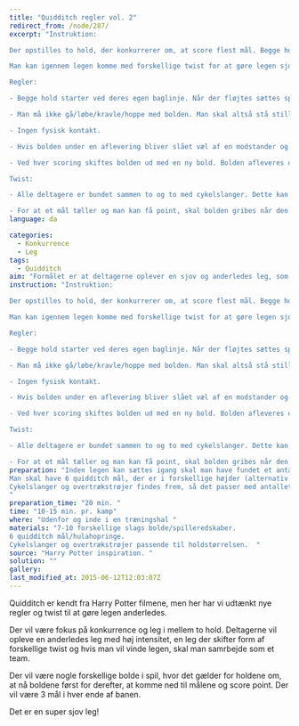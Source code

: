 ```yaml
---
title: "Quidditch regler vol. 2"
redirect_from: /node/287/
excerpt: "Instruktion:

Der opstilles to hold, der konkurrerer om, at score flest mål. Begge hold starter på hver deres baglinje, indtil legen skydes igang af dommeren. Der vil ligge en bold på midterlinjen af banen, som holdet skal have fat i. Når en personen har bolden må man ikke bevæge sig med bolden og skal derfor samarbejde med resten af sit hold om, at få bolden ned til modstanderens mål og score point til holdet. Når der er scoret point får modstanderen bolden, men bolden udskiftet med en ny boldform.

Man kan igennem legen komme med forskellige twist for at gøre legen sjovere. Dette kan være at binde personerne sammen to og to med cykelslanger eller at man først får point når man rammer igennem målet og får en på sit hold til at gribe den på den anden side.

Regler:

- Begge hold starter ved deres egen baglinje. Når der fløjtes sættes spillet igang, hvor det gælder om, at være den første til, at få fat i bolden ved midterlinjen.

- Man må ikke gå/løbe/kravle/hoppe med bolden. Man skal altså stå stille når man har bolden.

- Ingen fysisk kontakt.

- Hvis bolden under en aflevering bliver slået væl af en modstander og rammer jorden, er det den modstander, som har bolden.

- Ved hver scoring skiftes bolden ud med en ny bold. Bolden afleveres og udskiftes ved dommeren. Eksempel: Man går fra en fodbold til en freespee.

Twist:

- Alle deltagere er bundet sammen to og to med cykelslanger. Dette kan være med fra starten af eller komme som et input under legen.

- For at et mål tæller og man kan få point, skal bolden gribes når den rammer igennem målet af en anden på holdet."
language: da

categories: 
  - Konkurrence
  - Leg
tags: 
  - Quidditch
aim: "Formålet er at deltagerne oplever en sjov og anderledes leg, som man kan tage med videre. "
instruction: "Instruktion:

Der opstilles to hold, der konkurrerer om, at score flest mål. Begge hold starter på hver deres baglinje, indtil legen skydes igang af dommeren. Der vil ligge en bold på midterlinjen af banen, som holdet skal have fat i. Når en personen har bolden må man ikke bevæge sig med bolden og skal derfor samarbejde med resten af sit hold om, at få bolden ned til modstanderens mål og score point til holdet. Når der er scoret point får modstanderen bolden, men bolden udskiftet med en ny boldform.

Man kan igennem legen komme med forskellige twist for at gøre legen sjovere. Dette kan være at binde personerne sammen to og to med cykelslanger eller at man først får point når man rammer igennem målet og får en på sit hold til at gribe den på den anden side.

Regler:

- Begge hold starter ved deres egen baglinje. Når der fløjtes sættes spillet igang, hvor det gælder om, at være den første til, at få fat i bolden ved midterlinjen.

- Man må ikke gå/løbe/kravle/hoppe med bolden. Man skal altså stå stille når man har bolden.

- Ingen fysisk kontakt.

- Hvis bolden under en aflevering bliver slået væl af en modstander og rammer jorden, er det den modstander, som har bolden.

- Ved hver scoring skiftes bolden ud med en ny bold. Bolden afleveres og udskiftes ved dommeren. Eksempel: Man går fra en fodbold til en freespee.

Twist:

- Alle deltagere er bundet sammen to og to med cykelslanger. Dette kan være med fra starten af eller komme som et input under legen.

- For at et mål tæller og man kan få point, skal bolden gribes når den rammer igennem målet af en anden på holdet."
preparation: "Inden legen kan sættes igang skal man have fundet et antal bolde frem af forskellige slags (fodbold, tennisbold, håndbold, freespee osv). Dette kan være 7 stk. alt efter, hvor lang tid man vil have sin leg til at vare. 
Man skal have 6 quidditch mål, der er i forskellige højder (alternativ kan være 6 hulahopringe). 
Cykelslanger og overtrækstrøjer findes frem, så det passer med antallet af deltagere. 
"
preparation_time: "20 min. "
time: "10-15 min. pr. kamp"
where: "Udenfor og inde i en træningshal "
materials: "7-10 forskellige slags bolde/spilleredskaber. 
6 quidditch mål/hulahopringe. 
Cykelslanger og overtrækstrøjer passende til holdstørrelsen.  "
source: "Harry Potter inspiration. "
solution: ""
gallery:
last_modified_at: 2015-06-12T12:03:07Z
---
```


Quidditch er kendt fra Harry Potter filmene, men her har vi udtænkt nye regler og twist til at gøre legen anderledes.

Der vil være fokus på konkurrence og leg i mellem to hold. Deltagerne vil opleve en anderledes leg med høj intensitet, en leg der skifter form af forskellige twist og hvis man vil vinde legen, skal man samrbejde som et team.

Der vil være nogle forskellige bolde i spil, hvor det gælder for holdene om, at nå boldene først for derefter, at komme ned til målene og score point. Der vil være 3 mål i hver ende af banen.

Det er en super sjov leg!
